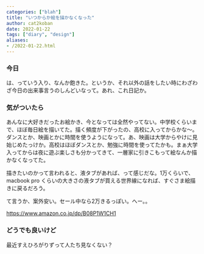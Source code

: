 ```yaml
---
categories: ["blah"]
title: "いつからか絵を描かなくなった"
author: cat2koban
date: 2022-01-22
tags: ["diary", "design"]
aliases:
- /2022-01-22.html
---
```


### 今日

は、っていう入り、なんか飽きた。というか、それ以外の話をしたい時にわざわざ今日の出来事言うのしんどいなって。あれ、これ日記か。

### 気がついたら

あんなに大好きだったお絵かき、今となっては全然やってない。中学校くらいまで、ほぼ毎日絵を描いてた。描く頻度が下がったの、高校に入ってからかな〜。ダンスとか、映画とかに時間を使うようになって。あ、映画は大学からやけに見始じめたっけか。高校はほぼダンスとか、勉強に時間を使ってたかも。まぁ大学入ってからは夜に遊ぶ楽しさも分かってきて、一層家に引きこもって絵なんか描かなくなってた。

描きたいのかって言われると、液タブがあれば、って感じだな。1万くらいで、macbook pro くらいの大きさの液タブが買える世界線になれば、すぐさま絵描きに戻るだろう。

て言うか、案外安い。セール中なら2万きるっぽい。へー。。

https://www.amazon.co.jp/dp/B08P1W1CH1

### どうでも良いけど

最近すえひろがりずって人たち見なくない？
